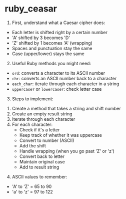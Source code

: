 # ruby_ceasar

1. First, understand what a Caesar cipher does:
- Each letter is shifted right by a certain number
- 'A' shifted by 3 becomes 'D'
- 'Z' shifted by 1 becomes 'A' (wrapping)
- Spaces and punctuation stay the same
- Case (upper/lower) stays the same

2. Useful Ruby methods you might need:
- `ord`: converts a character to its ASCII number
- `chr`: converts an ASCII number back to a character
- `each_char`: iterate through each character in a string
- `uppercase?` or `lowercase?`: check letter case

3. Steps to implement:
1) Create a method that takes a string and shift number
2) Create an empty result string
3) Iterate through each character
4) For each character:
   - Check if it's a letter
   - Keep track of whether it was uppercase
   - Convert to number (ASCII)
   - Add the shift
   - Handle wrapping (when you go past 'Z' or 'z')
   - Convert back to letter
   - Maintain original case
   - Add to result string

4. ASCII values to remember:
- 'A' to 'Z' = 65 to 90
- 'a' to 'z' = 97 to 122
